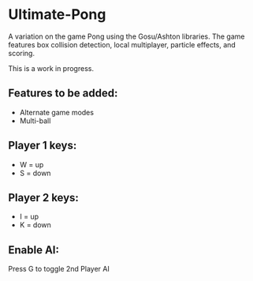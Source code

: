 Ultimate-Pong
=============

A variation on the game Pong using the Gosu/Ashton libraries. The game features box collision detection, local multiplayer, particle effects, and scoring.

This is a work in progress.

Features to be added:
---------------------
* Alternate game modes
* Multi-ball

Player 1 keys:
--------------
* W = up
* S = down


Player 2 keys:
--------------
* I = up
* K = down

Enable AI:
----------
Press G to toggle 2nd Player AI
